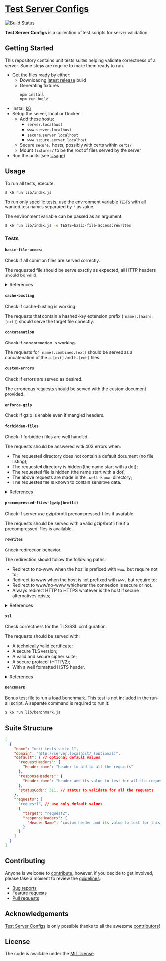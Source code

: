 # [Test Server Configs](https://github.com/h5bp/server-configs-test)

[![Build Status](https://travis-ci.com/rechandler12/htaccess-configs-mydevil-test.svg?branch=master)](https://travis-ci.com/rechandler12/htaccess-configs-mydevil-test)

**Test Server Configs** is a collection of test scripts for server validation.


## Getting Started

This repository contains unit tests suites helping validate correctness of a server.
Some steps are require to make them ready to run.

* Get the files ready by either:
  * Downloading [latest release](https://github.com/h5bp/server-configs-test/releases/latest) build
  * Generating fixtures
    ```
    npm install
    npm run build
    ```
* Install [k6](https://k6.io/)
* Setup the server, local or Docker
  * Add these hosts:
    - `server.localhost`
    - `www.server.localhost`
    - `secure.server.localhost`
    - `www.secure.server.localhost`
  * Secure `secure.` hosts, possibly with certs within `certs/`
  * Mount `fixtures/` to be the root of files served by the server
* Run the units (see [Usage](#usage))


## Usage

To run all tests, execute:

```sh
$ k6 run lib/index.js
```

To run only specific tests, use the environment variable `TESTS` with all wanted test names separated by `:` as value.

The environment variable can be passed as an argument:

```sh
$ k6 run lib/index.js -e TESTS=basic-file-access:rewrites
```

### Tests

#### `basic-file-access`
   
Check if all common files are served correctly.

The requested file should be serve exactly as expected, all HTTP headers should be valid.

<details>
<summary>References</summary>

* https://www.iana.org/assignments/media-types/media-types.xhtml
* https://developer.mozilla.org/en-US/docs/Web/HTTP/Access_control_CORS
* https://enable-cors.org/
* https://www.w3.org/TR/cors/
* https://developer.mozilla.org/en-US/docs/Web/HTML/CORS_enabled_image
* https://blog.chromium.org/2011/07/using-cross-domain-images-in-webgl-and.html
* https://developers.google.com/fonts/docs/troubleshooting
* https://msdn.microsoft.com/en-us/library/ie/bg182625.aspx#docmode
* https://blogs.msdn.microsoft.com/ie/2014/04/02/stay-up-to-date-with-enterprise-mode-for-internet-explorer-11/
* https://msdn.microsoft.com/en-us/library/ff955275.aspx
* https://developer.mozilla.org/en-US/docs/Web/HTTP/Headers/Content-Security-Policy
* https://www.w3.org/TR/CSP3/
* https://content-security-policy.com/
* https://www.html5rocks.com/en/tutorials/security/content-security-policy/
* https://scotthelme.co.uk/a-new-security-header-referrer-policy/
* https://developer.mozilla.org/en-US/docs/Web/HTTP/Headers/Referrer-Policy
* https://developer.mozilla.org/en-US/docs/Web/HTTP/Headers/X-Content-Type-Options
* https://blogs.msdn.microsoft.com/ie/2008/07/02/ie8-security-part-v-comprehensive-protection/
* https://mimesniff.spec.whatwg.org/
* https://developer.mozilla.org/en-US/docs/Web/HTTP/Headers/X-Frame-Options
* https://tools.ietf.org/html/rfc7034
* https://blogs.msdn.microsoft.com/ieinternals/2010/03/30/combating-clickjacking-with-x-frame-options/
* https://www.owasp.org/index.php/Clickjacking
* https://developer.mozilla.org/en-US/docs/Web/HTTP/Headers/X-XSS-Protection
* https://blogs.msdn.microsoft.com/ie/2008/07/02/ie8-security-part-iv-the-xss-filter/
* https://blogs.msdn.microsoft.com/ieinternals/2011/01/31/controlling-the-xss-filter/
* https://www.owasp.org/index.php/Cross-site_Scripting_%28XSS%29
</details>

#### `cache-busting`

Check if cache-busting is working.

The requests that contain a hashed-key extension prefix (`[name].[hash].[ext]`) should serve the target file correctly.

#### `concatenation`

Check if concatenation is working.

The requests for `[name].combined.[ext]` should be served as a concatenation of the `a.[ext]` and `b.[ext]` files.

#### `custom-errors`

Check if errors are served as desired.

The erroneous requests should be served with the custom document provided.

#### `enforce-gzip`

Check if gzip is enable even if mangled headers.

#### `forbidden-files`

Check if forbidden files are well handled.

The requests should be answered with 403 errors when:
* The requested directory does not contain a default document (no file listing);
* The requested directory is hidden (the name start with a dot);
* The requested file is hidden (the name start with a dot);
* The above requests are made in the `.well-known` directory;
* The requested file is known to contain sensitive data.

<details>
<summary>References</summary>

* https://www.mnot.net/blog/2010/04/07/well-known
* https://tools.ietf.org/html/rfc5785
* https://feross.org/cmsploit/
</details>


#### `precompressed-files-(gzip|brotli)`

Check if server use gzip/brotli precompressed-files if available.

The requests should be served with a valid gzip/brotli file if a precompressed-files is available.

#### `rewrites`

Check redirection behavior.

The redirection should follow the following paths:
* Redirect to no-www when the host is prefixed with `www.` but require not to;
* Redirect to www when the host is not prefixed with `www.` but require to;
* Redirect to www/no-www whichever the connexion is secure or not.
* Always redirect HTTP to HTTPS whatever is the host if secure alternatives exists;

<details>
<summary>References</summary>

* https://observatory.mozilla.org/faq/
</details>

#### `ssl`

Check correctness for the TLS/SSL configuration.

The requests should be served with:
* A technically valid certificate;
* A secure TLS version;
* A valid and secure cipher suite;
* A secure protocol (HTTP/2);
* With a well formatted HSTS header.

<details>
<summary>References</summary>

* https://wiki.mozilla.org/Security/Server_Side_TLS#Recommended_configurations
* https://developer.mozilla.org/en-US/docs/Web/HTTP/Headers/Strict-Transport-Security
* https://tools.ietf.org/html/rfc6797#section-6.1
* https://www.html5rocks.com/en/tutorials/security/transport-layer-security/
* https://blogs.msdn.microsoft.com/ieinternals/2014/08/18/strict-transport-security/
* https://tools.ietf.org/html/rfc7540
</details>

#### `benchmark`

Bonus test file to run a load benchmark.
This test is not included in the run-all script.
A separate command is required to run it:

```sh
$ k6 run lib/benchmark.js
```


## Suite Structure

```json
[
  {
    "name": "unit tests suite 1",
    "domain": "http://server.localhost/ (optional)",
    "default": { // optional default values
      "requestHeaders": {
        "Header-Name": "header to add to all the requests"
      },
      "responseHeaders": {
        "Header-Name": "header and its value to test for all the requests"
      },
      "statusCode": 311, // status to validate for all the requests
    },
    "requests": [
      "request1", // use only default values
      {
        "target": "request2",
        "responseHeaders": {
          "Header-Name": "custom header and its value to test for this request"
        }
      }
    ]
  }
]
```


## Contributing

Anyone is welcome to [contribute](.github/CONTRIBUTING.md),
however, if you decide to get involved, please take a moment to review
the [guidelines](.github/CONTRIBUTING.md):

* [Bug reports](.github/CONTRIBUTING.md#bugs)
* [Feature requests](.github/CONTRIBUTING.md#features)
* [Pull requests](.github/CONTRIBUTING.md#pull-requests)


## Acknowledgements

[Test Server Configs](https://github.com/h5bp/server-configs-test) is only possible thanks to all the awesome
[contributors](https://github.com/h5bp/server-configs-test/graphs/contributors)!


## License

The code is available under the [MIT license](LICENSE.txt).
